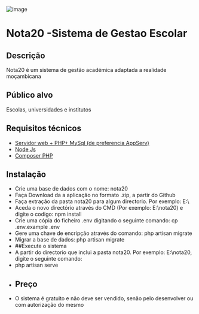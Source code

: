 ![image](https://github.com/Manguena/nota20/assets/9891448/8b2f6837-9081-43b4-a1d2-9ad3e6704fc8)
# Nota20 -Sistema de Gestao Escolar
 ## Descrição
 Nota20 é um sistema de gestão académica adaptada a realidade moçambicana
 ## Público alvo
 Escolas, universidades e institutos
 ## Requisitos técnicos
 * [Servidor web + PHP+ MySql (de preferencia AppServ)](https://www.appserv.org/en/)
 * [Node Js](https://nodejs.org/en)
 * [Composer PHP](https://getcomposer.org/Composer-Setup.exe)
 ## Instalação
 * Crie uma base de dados com o nome: nota20
 * Faça Download da a aplicação no formato .zip, a partir do Github
 * Faça extração da pasta nota20 para algum directorio. Por exemplo: E:\
 * Aceda o novo directório  através do CMD (Por exemplo: E:\nota20) e digite o codigo: npm install
 * Crie uma cópia do ficheiro .env digitando o seguinte comando: cp .env.example .env
 * Gere uma chave de encripção através do comando: php artisan migrate
 * Migrar a base de dados: php artisan migrate
 * ##Execute o sistema
 * A partir do directorio que inclui a pasta nota20. Por exemplo: E:\nota20, digite o seguinte comando:
 * php artisan serve
 * ## Preço
 * O sistema é gratuito e não deve ser vendido, senão pelo desenvolver ou com autorização do mesmo
   
